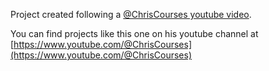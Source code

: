 Project created following a [@ChrisCourses youtube video](https://www.youtube.com/watch?v=yP5DKzriqXA). 

You can find projects like this one on his youtube channel at [https://www.youtube.com/@ChrisCourses](https://www.youtube.com/@ChrisCourses)